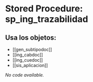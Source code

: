 # Stored Procedure: sp_ing_trazabilidad

## Usa los objetos:
- [[gen_subtipodoc]]
- [[ing_cabdoc]]
- [[ing_cuedoc]]
- [[sis_aplicacion]]

*No code available.*
